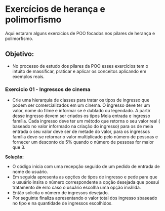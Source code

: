
# Exercícios de herança e polimorfismo

Aqui estaram alguns exercícios de POO focados nos pilares de herança e polimorfismo.

## Objetivo:
- No processo de estudo dos pilares da POO esses exercícios tem o intuito de massificar, praticar e aplicar os conceitos aplicando em exemplos reais.

### Exercicio 01 - Ingressos de cinema
- Crie uma hierarquia de classes para tratar os tipos de ingresso que podem ser comercializados em um cinema. O ingresso deve ter um valor, nome do filme e informar se é dublado ou legendado. A partir desse ingresso devem ser criados os tipos Meia entrada e ingresso família. Cada ingresso deve ter um método que retorna o seu valor real ( baseado no valor informado na criação do ingresso) para os de meia entrada o seu valor deve ser de metade do valor, para os ingressos família deve-se retornar o valor multiplicado pelo número de pessoas e fornecer um desconto de 5% quando o número de pessoas for maior que 3.

**Solução:**
- O código inicia com uma recepção seguido de um pedido de entrada de nome do usuário.
- Em seguida apresenta as opções de tipos de ingresso e pede para que o usuário insira o número correspondente a opção desejada que possui tratamento de erro caso o usuário escolha uma opção inválida.
- Então solicita o número de ingressos desejado.
- Por seguinte finaliza apresentando o valor total dos ingresso sbaseado no tipo e na quantidade de ingressos escolhidos.
